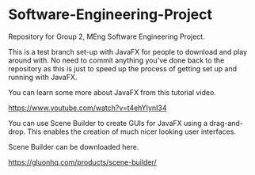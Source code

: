 # Software-Engineering-Project
Repository for Group 2, MEng Software Engineering Project.

This is a test branch set-up with JavaFX for people to download and play around with. No need to commit anything you've done back to the repository as this is just to speed up the process of getting set up and running with JavaFX.

You can learn some more about JavaFX from this tutorial video.

https://www.youtube.com/watch?v=t4ehYIynI34

You can use Scene Builder to create GUIs for JavaFX using a drag-and-drop. This enables the creation of much nicer looking user interfaces. 

Scene Builder can be downloaded here.

https://gluonhq.com/products/scene-builder/
